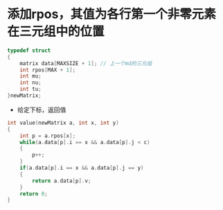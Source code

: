 # 添加rpos，其值为各行第一个非零元素在三元组中的位置

```cpp
typedef struct
{
    matrix data[MAXSIZE + 1]; // 上一个md的三元组
    int rpos[MAX + 1];
    int mu;
    int nu;
    int tu;
}newMatrix;
```

* 给定下标，返回值

```cpp
int value(newMatrix a, int x, int y)
{
    int p = a.rpos[x];
    while(a.data[p].i == x && a.data[p].j < c)
    {
        p++;
    }
    if(a.data[p].i == x && a.data[p].j == y)
    {
        return a.data[p].v;
    }
    return 0;
}
```
